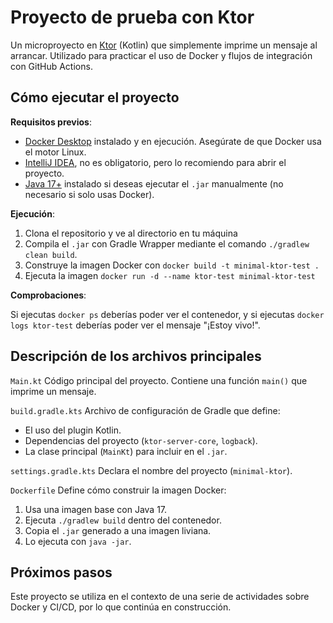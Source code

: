 # Proyecto de prueba con Ktor

Un microproyecto en [Ktor](https://ktor.io) (Kotlin) que simplemente imprime un mensaje al arrancar. Utilizado para practicar el uso de Docker y flujos de integración con GitHub Actions.

## Cómo ejecutar el proyecto

**Requisitos previos**:

- [Docker Desktop](https://www.docker.com/products/docker-desktop/) instalado y en ejecución. Asegúrate de que Docker usa el motor Linux.
- [IntelliJ IDEA](https://www.jetbrains.com/idea/), no es obligatorio, pero lo recomiendo para abrir el proyecto.
- [Java 17+](https://adoptium.net/) instalado si deseas ejecutar el `.jar` manualmente (no necesario si solo usas Docker).

**Ejecución**:

1. Clona el repositorio y ve al directorio en tu máquina
2. Compila el `.jar` con Gradle Wrapper mediante el comando `./gradlew clean build`.
3. Construye la imagen Docker con `docker build -t minimal-ktor-test .`
4. Ejecuta la imagen `docker run -d --name ktor-test minimal-ktor-test`

**Comprobaciones**:

Si ejecutas `docker ps` deberías poder ver el contenedor, y si ejecutas `docker logs ktor-test` deberías poder ver el mensaje "¡Estoy vivo!".

## Descripción de los archivos principales

`Main.kt`
Código principal del proyecto. Contiene una función `main()` que imprime un mensaje.


`build.gradle.kts`
Archivo de configuración de Gradle que define:
- El uso del plugin Kotlin.
- Dependencias del proyecto (`ktor-server-core`, `logback`).
- La clase principal (`MainKt`) para incluir en el `.jar`.

`settings.gradle.kts`
Declara el nombre del proyecto (`minimal-ktor`).

`Dockerfile`
Define cómo construir la imagen Docker:

1. Usa una imagen base con Java 17.
2. Ejecuta `./gradlew build` dentro del contenedor.
3. Copia el `.jar` generado a una imagen liviana.
4. Lo ejecuta con `java -jar`.


## Próximos pasos

Este proyecto se utiliza en el contexto de una serie de actividades sobre Docker y CI/CD, por lo que continúa en construcción.
